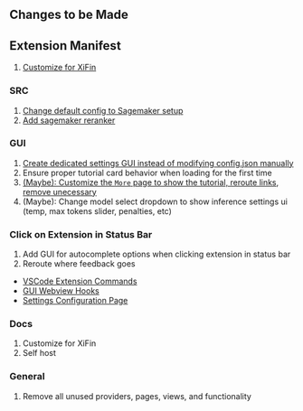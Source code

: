 ## Changes to be Made

## Extension Manifest
1. [Customize for XiFin](/extensions/vscode/package.json)

### SRC
1. [Change default config to Sagemaker setup](/core/config/default.ts)
2. [Add sagemaker reranker](/core/context/rerankers/index.ts)

### GUI
1. [Create dedicated settings GUI instead of modifying config.json manually](/gui/src/pages/settings.tsx)
2. Ensure proper tutorial card behavior when loading for the first time
3. [(Maybe): Customize the `More` page to show the tutorial, reroute links, remove unecessary](/gui/src/pages/More/More.tsx)
5. (Maybe): Change model select dropdown to show inference settings ui (temp, max tokens slider, penalties, etc)

### Click on Extension in Status Bar
1. Add GUI for autocomplete options when clicking extension in status bar
2. Reroute where feedback goes
  - [VSCode Extension Commands](/extensions/vscode/src/commands.ts)
  - [GUI Webview Hooks](/gui/src/hooks/useNavigationListener.tsx)
  - [Settings Configuration Page](/gui/src/pages/settings.tsx)

### Docs
1. Customize for XiFin
2. Self host

### General
1. Remove all unused providers, pages, views, and functionality